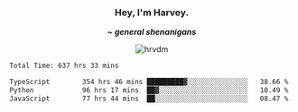 <div align="center">
    <h3> Hey, I'm Harvey.</h3>
    <p><i><b>~ general shenanigans</b></i></p>
</div>

<p align="center">  <img src="https://komarev.com/ghpvc/?username=hrvdm&label=Views&color=252733&style=for-the-badge" alt="hrvdm" /> </p>

<!--START_SECTION:waka-->

```txt
Total Time: 637 hrs 33 mins

TypeScript        354 hrs 46 mins █████████▓░░░░░░░░░░░░░░░   38.66 %
Python            96 hrs 17 mins  ██▓░░░░░░░░░░░░░░░░░░░░░░   10.49 %
JavaScript        77 hrs 44 mins  ██░░░░░░░░░░░░░░░░░░░░░░░   08.47 %
```

<!--END_SECTION:waka-->

